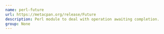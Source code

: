 ```yaml
---
name: perl-future
url: https://metacpan.org/release/Future
description: Perl module to deal with operation awaiting completion.
group: None
---
```


